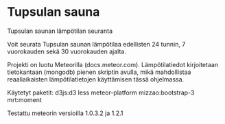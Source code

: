 # Tupsulan sauna
Tupsulan saunan lämpötilan seuranta

Voit seurata Tupsulan saunan lämpötilaa edellisten 24 tunnin, 7 vuorokauden sekä 30 vuorokauden ajalta.

Projekti on luotu Meteorilla (docs.meteor.com). Lämpötilatiedot kirjoitetaan tietokantaan (mongodb) pienen skriptin avulla, mikä mahdollistaa reaaliaikaisten lämpötilatietojen käyttämisen tässä ohjelmassa.

Käytetyt paketit:
d3js:d3
less
meteor-platform
mizzao:bootstrap-3
mrt:moment

Testattu meteorin versioilla 1.0.3.2 ja 1.2.1
